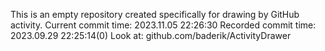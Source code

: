 This is an empty repository created specifically for drawing by GitHub activity.
Current commit time: 2023.11.05 22:26:30
Recorded commit time: 2023.09.29 22:25:14(0)
Look at: github.com/baderik/ActivityDrawer
